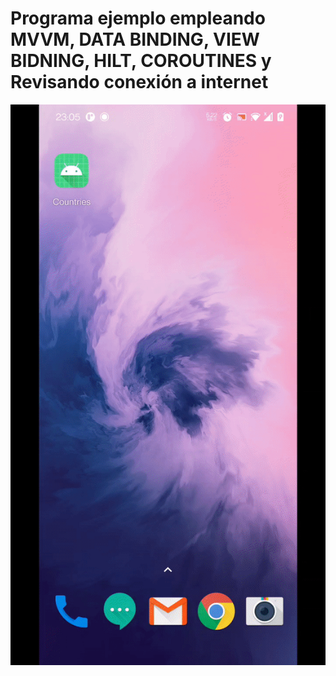 # Programa ejemplo empleando MVVM, DATA BINDING, VIEW BIDNING, HILT, COROUTINES y Revisando conexión a internet

<img src="countries.gif" alt="drawing" width="600"/>



